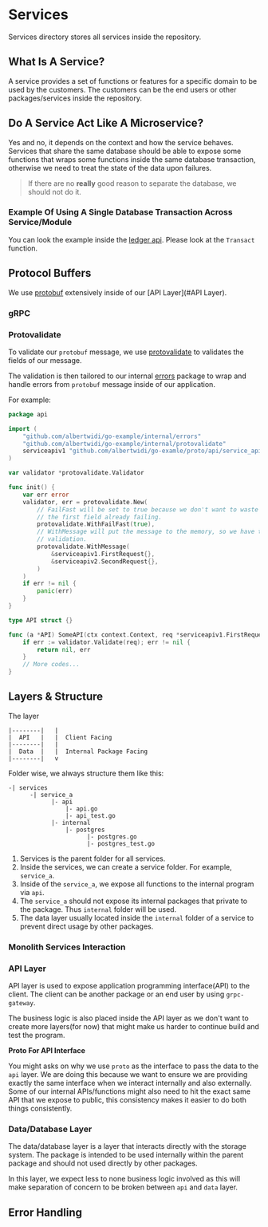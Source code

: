 # Services

Services directory stores all services inside the repository.

## What Is A Service?

A service provides a set of functions or features for a specific domain to be used by the customers. The customers
can be the end users or other packages/services inside the repository.

## Do A Service Act Like A Microservice?

Yes and no, it depends on the context and how the service behaves. Services that share the same database should be able to expose
some functions that wraps some functions inside the same database transaction, otherwise we need to treat the state of the data upon
failures.

> If there are no **really** good reason to separate the database, we should not do it.

### Example Of Using A Single Database Transaction Across Service/Module

You can look the example inside the [ledger api](./ledger/api/api.go). Please look at the `Transact` function.

## Protocol Buffers

We use [protobuf](https://protobuf.dev/) extensively inside of our [API Layer](#API Layer).

### gRPC

### Protovalidate

To validate our `protobuf` message, we use [protovalidate](https://github.com/bufbuild/protovalidate) to validates the fields of our message.

The validation is then tailored to our internal [errors](../internal/errors/README.md) package to wrap and handle errors from `protobuf` message
inside of our application.

For example:

```go
package api

import (
	"github.com/albertwidi/go-example/internal/errors"
	"github.com/albertwidi/go-example/internal/protovalidate"
	serviceapiv1 "github.com/albertwidi/go-examle/proto/api/service_api/v1"
)

var validator *protovalidate.Validator

func init() {
	var err error
	validator, err = protovalidate.New(
		// FailFast will be set to true because we don't want to waste time validating everything if
		// the first field already failing.
		protovalidate.WithFailFast(true),
		// WithMessage will put the message to the memory, so we have them pre-warmed thus leads to faster
		// validation.
		protovalidate.WithMessage(
			&serviceapiv1.FirstRequest{},
			&serviceapiv2.SecondRequest{},
		)
	)
	if err != nil {
		panic(err)
	}
}

type API struct {}

func (a *API) SomeAPI(ctx context.Context, req *serviceapiv1.FirstRequest) (*serviceapiv1.FirstResponse, error) {
	if err := validator.Validate(req); err != nil {
		return nil, err
	}
	// More codes...
}
```

## Layers & Structure

The layer

```text
|--------|   |
|  API   |   |  Client Facing
|--------|   |
|  Data  |   |  Internal Package Facing
|--------|   v
```

Folder wise, we always structure them like this:

```text
-| services
      -| service_a
            |- api
                |- api.go
                |- api_test.go
            |- internal
                |- postgres
                      |- postgres.go
                      |- postgres_test.go
```

1. Services is the parent folder for all services.
2. Inside the services, we can create a service folder. For example, `service_a`.
3. Inside of the `service_a`, we expose all functions to the internal program via `api`.
4. The `service_a` should not expose its internal packages that private to the package. Thus `internal` folder will be used.
5. The data layer usually located inside the `internal` folder of a service to prevent direct usage by other packages.

### Monolith Services Interaction



### API Layer

API layer is used to expose application programming interface(API) to the client. The client can be another package or
an end user by using `grpc-gateway`.

The business logic is also placed inside the API layer as we don't want to create more layers(for now) that might make
us harder to continue build and test the program.

**Proto For API Interface**

You might asks on why we use `proto` as the interface to pass the data to the `api` layer. We are doing this because
we want to ensure we are providing exactly the same interface when we interact internally and also externally. Some of
our internal APIs/functions might also need to hit the exact same API that we expose to public, this consistency makes
it easier to do both things consistently.

### Data/Database Layer

The data/database layer is a layer that interacts directly with the storage system. The package is intended to be used
internally within the parent package and should not used directly by other packages.

In this layer, we expect less to none business logic involved as this will make separation of concern to be broken
between `api` and `data` layer.

## Error Handling
